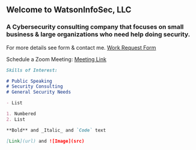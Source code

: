 ## Welcome to WatsonInfoSec, LLC

### A Cybersecurity consulting company that focuses on small business & large organizations who need help doing security.

For more details see form & contact me. [Work Request Form](https://share.hsforms.com/1TQfxS68URrSfY8dvPBe7cQc7ppg)

Schedule a Zoom Meeting: [Meeting Link](https://meetings.hubspot.com/watson-infosec)

```markdown
Skills of Interest:

# Public Speaking
# Security Consulting
# General Security Needs

- List

1. Numbered
2. List

**Bold** and _Italic_ and `Code` text

[Link](url) and ![Image](src)
```
